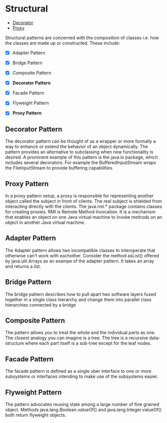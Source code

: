
# Structural

- [Decorator](decorator.md)
- [Proxy](proxy.md)

Structural patterns are concerned with the composition of classes i.e. how the classes are made up or constructed. These include:

- [x] Adapter Pattern
- [x] Bridge Pattern
- [x] Composite Pattern
- [x] **Decorator Pattern**
- [x] Facade Pattern
- [x] Flyweight Pattern
- [x] **Proxy Pattern**


## Decorator Pattern
The decorator pattern can be thought of as a wrapper or more formally a way to enhance or extend the behavior of an object dynamically. The pattern provides an alternative to subclassing when new functionality is desired. A prominent example of this pattern is the java.io package, which includes several decorators. For example the BufferedInputStream wraps the FileInputStream to provide buffering capabilities.

## Proxy Pattern
In a proxy pattern setup, a proxy is responsible for representing another object called the subject in front of clients. The real subject is shielded from interacting directly with the clients. The java.rmi.* package contains classes for creating proxies. RMI is Remote Method Invocation. It is a mechanism that enables an object on one Java virtual machine to invoke methods on an object in another Java virtual machine.


## Adapter Pattern
The Adapter pattern allows two incompatible classes to interoperate that otherwise can't work with eachother. Consider the method asList() offered by java.util.Arrays as an exampe of the adapter pattern. It takes an array and returns a list.

## Bridge Pattern
The bridge pattern describes how to pull apart two software layers fused together in a single class hierarchy and change them into parallel class hierarchies connected by a bridge

## Composite Pattern
The pattern allows you to treat the whole and the individual parts as one. The closest analogy you can imagine is a tree. The tree is a recursive data-structure where each part itself is a sub-tree except for the leaf nodes.

## Facade Pattern
The facade pattern is defined as a single uber interface to one or more subsystems or interfaces intending to make use of the subsystems easier.

## Flyweight Pattern
The pattern advocates reusing state among a large number of fine grained object. Methods java.lang.Boolean.valueOf() and java.lang.Integer.valueOf() both return flyweight objects.
